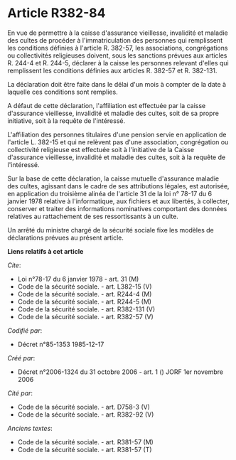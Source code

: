 # Article R382-84

En vue de permettre à la caisse d'assurance vieillesse, invalidité et maladie des cultes de procéder à l'immatriculation des
personnes qui remplissent les conditions définies à l'article R. 382-57, les associations, congrégations ou collectivités
religieuses doivent, sous les sanctions prévues aux articles R. 244-4 et R. 244-5, déclarer à la caisse les personnes
relevant d'elles qui remplissent les conditions définies aux articles R. 382-57 et R. 382-131.

La déclaration doit être faite dans le délai d'un mois à compter de la date à laquelle ces conditions sont remplies.

A défaut de cette déclaration, l'affiliation est effectuée par la caisse d'assurance vieillesse, invalidité et maladie des
cultes, soit de sa propre initiative, soit à la requête de l'intéressé.

L'affiliation des personnes titulaires d'une pension servie en application de l'article L. 382-15 et qui ne relèvent pas
d'une association, congrégation ou collectivité religieuse est effectuée soit à l'initiative de la Caisse d'assurance
vieillesse, invalidité et maladie des cultes, soit à la requête de l'intéressé.

Sur la base de cette déclaration, la caisse mutuelle d'assurance maladie des cultes, agissant dans le cadre de ses
attributions légales, est autorisée, en application du troisième alinéa de l'article 31 de la loi n° 78-17 du 6 janvier 1978
relative à l'informatique, aux fichiers et aux libertés, à collecter, conserver et traiter des informations nominatives
comportant des données relatives au rattachement de ses ressortissants à un culte.

Un arrêté du ministre chargé de la sécurité sociale fixe les modèles de déclarations prévues au présent article.

**Liens relatifs à cet article**

_Cite_:

  - Loi n°78-17 du 6 janvier 1978 - art. 31 (M)
  - Code de la sécurité sociale. - art. L382-15 (V)
  - Code de la sécurité sociale. - art. R244-4 (M)
  - Code de la sécurité sociale. - art. R244-5 (M)
  - Code de la sécurité sociale. - art. R382-131 (V)
  - Code de la sécurité sociale. - art. R382-57 (V)

_Codifié par_:

  - Décret n°85-1353 1985-12-17

_Créé par_:

  - Décret n°2006-1324 du 31 octobre 2006 - art. 1 () JORF 1er novembre 2006

_Cité par_:

  - Code de la sécurité sociale. - art. D758-3 (V)
  - Code de la sécurité sociale. - art. R382-92 (V)

_Anciens textes_:

  - Code de la sécurité sociale. - art. R381-57 (M)
  - Code de la sécurité sociale. - art. R381-57 (T)
